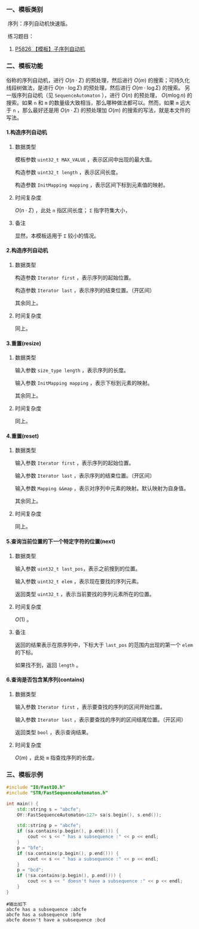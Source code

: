 ### 一、模板类别

​	序列：序列自动机快速版。

​	练习题目：

1. [P5826 【模板】子序列自动机](https://www.luogu.com.cn/problem/P5826)

### 二、模板功能

   俗称的序列自动机，​进行 $O(n\cdot \Sigma)$  的预处理，然后进行 $O(m)$ 的搜索；可持久化线段树做法，是进行 $O(n\cdot \log\Sigma)$  的预处理，然后进行 $O(m\cdot\log\Sigma)$ 的搜索。
   另一版序列自动机（见 `SequenceAutomaton` ），进行 $O(n)$ 的预处理， $O(m\log n)$ 的搜索。如果 `n` 和 `m` 的数量级大致相当，那么哪种做法都可以。然而，如果 `m` 远大于 `n` ，那么最好还是用 $O(n\cdot \Sigma)$  的预处理加 $O(m)$ 的搜索的写法，就是本文件的写法。

#### 1.构造序列自动机

1. 数据类型

   模板参数 `uint32_t MAX_VALUE` ，表示区间中出现的最大值。

   构造参数 `uint32_t length` ，表示区间长度。

   构造参数 `InitMapping mapping` ，表示区间下标到元素值的映射。

2. 时间复杂度

   $O(n\cdot \Sigma)$ ，此处 `n` 指区间长度； `Σ` 指字符集大小，

3. 备注

   显然，本模板适用于 `Σ` 较小的情况。

#### 2.构造序列自动机

1. 数据类型

   构造参数 `Iterator first` ，表示序列的起始位置。

   构造参数 `Iterator last` ，表示序列的结束位置。（开区间）

   其余同上。

2. 时间复杂度

   同上。

#### 3.重置(resize)

1. 数据类型

   输入参数 `size_type length` ，表示序列的长度。

   输入参数 `InitMapping mapping` ，表示下标到元素的映射。

   其余同上。

2. 时间复杂度

   同上。

#### 4.重置(reset)

1. 数据类型

   输入参数 `Iterator first` ，表示序列的起始位置。

   输入参数 `Iterator last` ，表示序列的结束位置。（开区间）

   输入参数 `Mapping &&map` ，表示对序列中元素的映射。默认映射为自身值。

   其余同上。

2. 时间复杂度

   同上。

#### 5.查询当前位置的下一个特定字符的位置(next)

1. 数据类型

   输入参数 `uint32_t last_pos`，表示之前搜到的位置。

   输入参数 `uint32_t elem` ，表示现在要找的序列元素。

   返回类型 `uint32_t` ，表示当前要找的序列元素所在的位置。

2. 时间复杂度

   $O(1)$ 。
   
3. 备注

   返回的结果表示在原序列中，下标大于 `last_pos` 的范围内出现的第一个 `elem` 的下标。

   如果找不到，返回 `length` 。

#### 6.查询是否包含某序列(contains)

1. 数据类型

   输入参数 `Iterator first` ，表示要查找的序列的区间开始位置。

   输入参数 `Iterator last` ，表示要查找的序列的区间结尾位置。（开区间）

   返回类型 `bool` ，表示查询结果。

2. 时间复杂度

   $O(m)$ ，此处 `m` 指查找序列的长度。

### 三、模板示例

```c++
#include "IO/FastIO.h"
#include "STR/FastSequenceAutomaton.h"

int main() {
    std::string s = "abcfe";
    OY::FastSequenceAutomaton<127> sa(s.begin(), s.end());

    std::string p = "abcfe";
    if (sa.contains(p.begin(), p.end())) {
        cout << s << " has a subsequence :" << p << endl;
    }
    p = "bfe";
    if (sa.contains(p.begin(), p.end())) {
        cout << s << " has a subsequence :" << p << endl;
    }
    p = "bcd";
    if (!sa.contains(p.begin(), p.end())) {
        cout << s << " doesn't have a subsequence :" << p << endl;
    }
}
```

```
#输出如下
abcfe has a subsequence :abcfe
abcfe has a subsequence :bfe
abcfe doesn't have a subsequence :bcd

```

